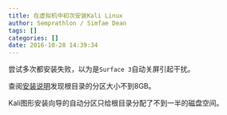 ```yaml
---
title: 在虚拟机中初次安装Kali Linux
author: Semprathlon / Simfae Dean
tags: []
categories: []
date: 2016-10-28 14:39:34
---
```

尝试多次都安装失败，以为是`Surface 3`自动关屏引起干扰。  

查阅[安装说明](https://wizardforcel.gitbooks.io/daxueba-kali-linux-tutorial/content/4.html)发现根目录的分区大小不到8GB。  

Kali图形安装向导的自动分区只给根目录分配了不到一半的磁盘空间。